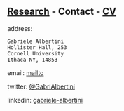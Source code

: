 ## [Research](research.md) - **Contact** - [CV](gabriele_albertini_vitae.pdf) 

address:

	Gabriele Albertini
	Hollister Hall, 253
	Cornell University
	Ithaca NY, 14853

email: [mailto](mailto:ga288@cornell.edu)
	
twitter: [@GabriAlbertini](https://twitter.com/GabriAlbertini)
	
linkedin: [gabriele-albertini](https://www.linkedin.com/in/gabriele-albertini-19005432/)
	
	
